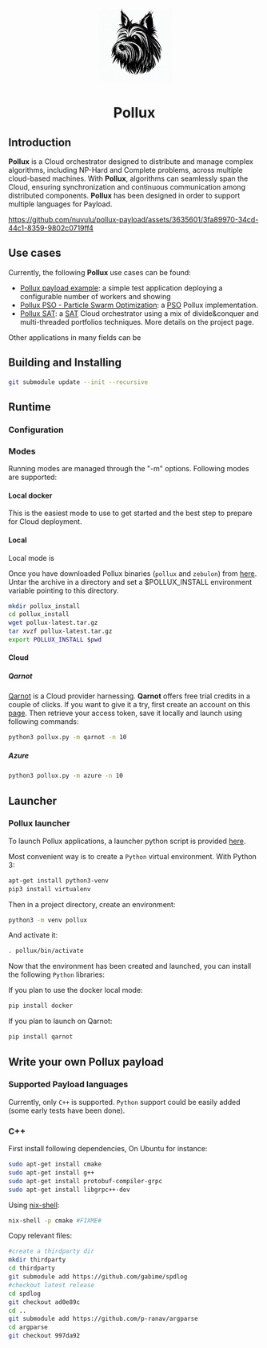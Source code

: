 <div align="center">
<img width="150" alt="Pollux Logo" src="./docs/images/pollux.jpg"><h1>Pollux</h1>
</div>


## Introduction
**Pollux** is a Cloud orchestrator designed to distribute and manage complex algorithms, including NP-Hard and Complete problems, across multiple cloud-based machines.
With **Pollux**, algorithms can seamlessly span the Cloud, ensuring synchronization and continuous communication among distributed components.
**Pollux** has been designed in order to support multiple languages for Payload.

https://github.com/nuvulu/pollux-payload/assets/3635601/3fa89970-34cd-44c1-8359-9802c0719ff4

## Use cases
Currently, the following **Pollux** use cases can be found:
 - [Pollux payload example](): a simple test application deploying a configurable number of workers and showing
 - [Pollux PSO - Particle Swarm Optimization](): a [PSO](https://en.wikipedia.org/wiki/Particle_swarm_optimization) Pollux implementation.
 - [Pollux SAT](https://github.com/nuvulu/pollux-sat): a [SAT](https://en.wikipedia.org/wiki/Boolean_satisfiability_problem) Cloud orchestrator using a mix of divide&conquer and multi-threaded portfolios techniques. More details on the project page.

 Other applications in many fields can be 

## Building and Installing
```bash
git submodule update --init --recursive
```

## Runtime
### Configuration

### Modes
Running modes are managed through the "-m" options. Following modes are supported:
#### Local docker
This is the easiest mode to use to get started and the best step to prepare for Cloud deployment.
#### Local
Local mode is 

Once you have downloaded Pollux binaries (`pollux` and `zebulon`) from [here](). Untar the archive in a directory and set a $POLLUX_INSTALL environment variable pointing to this directory.
```bash
mkdir pollux_install
cd pollux_install
wget pollux-latest.tar.gz
tar xvzf pollux-latest.tar.gz
export POLLUX_INSTALL $pwd
```
#### Cloud
##### Qarnot
[Qarnot](https://qarnot.com) is a Cloud provider harnessing. **Qarnot** offers free trial credits in a couple of clicks. If you want to give it a try, first create an account on this [page](https://tasq.qarnot.com/login/).
Then retrieve your access token, save it locally and launch using following commands:
```bash
python3 pollux.py -m qarnot -n 10
```
##### Azure
```bash
python3 pollux.py -m azure -n 10
```


## Launcher
### Pollux launcher
To launch Pollux applications, a launcher python script is provided [here](https://github.com/nuvulu/pollux-payload/blob/main/src/launcher/pollux.py).

Most convenient way is to create a `Python` virtual environment. With Python 3:
```bash
apt-get install python3-venv
pip3 install virtualenv
```
Then in a project directory, create an environment:
```bash
python3 -m venv pollux
```
And activate it:
```bash
. pollux/bin/activate
```
Now that the environment has been created and launched, you can install the following `Python` libraries:

If you plan to use the docker local mode:
```bash
pip install docker
```
If you plan to launch on Qarnot:
```bash
pip install qarnot
```


## Write your own Pollux payload
### Supported Payload languages
Currently, only `C++` is supported. `Python` support could be easily added (some early tests have been done).
### C++
First install following dependencies, On Ubuntu for instance:
```bash
sudo apt-get install cmake
sudo apt-get install g++
sudo apt-get install protobuf-compiler-grpc
sudo apt-get install libgrpc++-dev
```
Using [nix-shell](https://nixos.wiki/wiki/Development_environment_with_nix-shell):
```bash
nix-shell -p cmake #FIXME#
```

Copy relevant files:
```bash
#create a thirdparty dir
mkdir thirdparty
cd thirdparty
git submodule add https://github.com/gabime/spdlog
#checkout latest release
cd spdlog
git checkout ad0e89c
cd ..
git submodule add https://github.com/p-ranav/argparse
cd argparse
git checkout 997da92
```